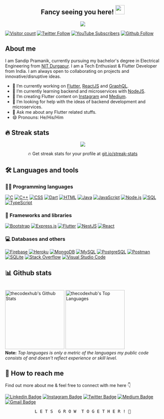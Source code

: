 <h2 align="center">Fancy seeing you here! 
 <a href="https://github.com/thecodexhub">
 <img src="https://media.giphy.com/media/hvRJCLFzcasrR4ia7z/giphy.gif" width="30px">
 </a>
</h2>

<p align="center">
 <a href="https://github.com/thecodexhub"><img src="https://readme-typing-svg.herokuapp.com?color=%FFFF2DA5&width=700&size=22&center=true&lines=Flutter+Developer+and+Web+Enthusiast;Passionate+self-taught+backend+developer;Always+learning+and+exploring+new+things">
 </a>
</p>

[![Visitor count](https://komarev.com/ghpvc/?username=thecodexhub&label=Views&color=blue&style=plastic)](https://github.com/thecodexhub)
[![Twitter Follow](https://img.shields.io/twitter/follow/thecodexhub?style=social)](https://twitter.com/thecodexhub)
[![YouTube Subscribers](https://img.shields.io/youtube/channel/subscribers/UC9q3zgQaK4JyrqPCCNvd_yg?style=social)](https://www.youtube.com/channel/UC9q3zgQaK4JyrqPCCNvd_yg)
[![Github Follow](https://img.shields.io/github/followers/thecodexhub?label=follow&style=social)](https://github.com/thecodexhub)

## About me

I am Sandip Pramanik, currently pursuing my bachelor's degree in Electrical Engineering from [NIT Durgapur](https://nitdgp.ac.in/). I am a Tech Enthusiast & Flutter Developer from India. I am always open to collaborating on projects and innovative/disruptive ideas. 

- 🔭 I’m currently working on [Flutter](https://flutter.dev/), [ReactJS](https://reactjs.org/) and [GraphQL](https://graphql.org/).
- 🌱 I’m currently learning backend and microservices with [NodeJS](https://nodejs.org/en/).
- 👯 I’m creating Flutter content on [Instagram](https://www.instagram.com/thecodexhub/) and [Medium](https://medium.com/@thecodexhubofficial/).
- 🤔 I’m looking for help with the ideas of backend development and microservices.
- 💬 Ask me about any Flutter related stuffs.
- 😄 Pronouns: He/His/Him

## 🔥 Streak stats

<p align="center">
 <a href="https://github.com/thecodexhub"><img src="http://github-readme-streak-stats.herokuapp.com?user=thecodexhub&theme=dracula&date_format=M%20j%5B%2C%20Y%5D"></a>
 <p align="center">🔥 Get streak stats for your profile at <a href="https://git.io/streak-stats">git.io/streak-stats</a></p>
</p>

## 🛠️ Languages and tools

### 👨‍💻 Programming languages

<p>
<a href="#"><img alt="C" src="https://custom-icon-badges.herokuapp.com/badge/C-03599C.svg?logo=c-in-hexagon&logoColor=white"></a>
<a href="#"><img alt="C++" src="https://custom-icon-badges.herokuapp.com/badge/C++-9C033A.svg?logo=cpp2&logoColor=white"></a>
<a href="#"><img alt="CSS" src="https://img.shields.io/badge/CSS-1572B6.svg?logo=css3&logoColor=white"></a>
<a href="#"><img alt="Dart" src="https://img.shields.io/badge/Dart-15A6C4.svg?logo=dart&logoColor=white"></a>
<a href="#"><img alt="HTML" src="https://img.shields.io/badge/HTML-E34F26.svg?logo=html5&logoColor=white"></a>
<a href="#"><img alt="Java" src="https://img.shields.io/badge/Java-007396.svg?logo=java&logoColor=white"></a>
<a href="#"><img alt="JavaScript" src="https://img.shields.io/badge/JavaScript-F7DF1E.svg?logo=javascript&logoColor=black"></a>
<a href="#"><img alt="Node.js" src="https://img.shields.io/badge/Node.js-43853D.svg?logo=node.js&logoColor=white"></a>
<a href="#"><img alt="SQL" src="https://custom-icon-badges.herokuapp.com/badge/SQL-025E8C.svg?logo=database&logoColor=white"></a>
<a href="#"><img alt="TypeScript" src="https://img.shields.io/badge/TypeScript-007ACC.svg?logo=typescript&logoColor=white"></a>
</p>

### 🧰 Frameworks and libraries

<p>
<a href="#"><img alt="Bootstrap" src="https://img.shields.io/badge/Bootstrap-7952B3.svg?logo=bootstrap&logoColor=white"></a>
<a href="#"><img alt="Express.js" src="https://img.shields.io/badge/Express.js-404d59.svg?logo=express&logoColor=white"></a>
<a href="#"><img alt="Flutter" src="https://img.shields.io/badge/Flutter-02569B.svg?logo=flutter&logoColor=white"></a>
<a href="#"><img alt="NestJS" src="https://img.shields.io/badge/NestJS-ff0044.svg?logo=nestjs&logoColor=white"></a>
<a href="#"><img alt="React" src="https://img.shields.io/badge/React-20232a.svg?logo=react&logoColor=%2361DAFB"></a>
</p>

### 💻 Databases and others

<a href="#"><img alt="Firebase" src="https://img.shields.io/badge/Firebase-FFCB2B.svg?logo=firebase&logoColor=black"></a>
<a href="#"><img alt="Heroku" src="https://img.shields.io/badge/Heroku-430098.svg?logo=heroku&logoColor=white"></a>
<a href="#"><img alt="MongoDB" src ="https://img.shields.io/badge/MongoDB-4ea94b.svg?logo=mongodb&logoColor=white"></a>
<a href="#"><img alt="MySQL" src="https://img.shields.io/badge/MySQL-00f.svg?logo=mysql&logoColor=white"></a>
<a href="#"><img alt="PostgreSQL" src ="https://img.shields.io/badge/PostgreSQL-316192.svg?logo=postgresql&logoColor=white"></a>
<a href="#"><img alt="Postman" src="https://img.shields.io/badge/Postman-FF6C37?logo=postman&logoColor=white"></a>
<a href="#"><img alt="SQLite" src ="https://img.shields.io/badge/SQLite-07405e.svg?logo=sqlite&logoColor=white"></a>
<a href="#"><img alt="Stack Overflow" src="https://img.shields.io/badge/-Stack%20Overflow-FE7A16?logo=stack-overflow&logoColor=white"></a>
<a href="#"><img alt="Visual Studio Code" src="https://img.shields.io/badge/Visual%20Studio%20Code-0078d7.svg?logo=visual-studio-code&logoColor=white"></a>

## 📊 Github stats

<br/>
  <a href="https://github.com/anuraghazra/github-readme-stats"><img alt="thecodexhub's Github Stats" src="https://github-readme-stats.vercel.app/api?username=thecodexhub&count_private=true&show_icons=true&theme=dracula" height="192px"/></a>
  <a href="https://github.com/anuraghazra/github-readme-stats"><img alt="thecodexhub's Top Languages" src="https://github-readme-stats.vercel.app/api/top-langs/?username=thecodexhub&langs_count=8&theme=dracula&layout=compact" height="192px"/></a>
<br/>
<b>Note:</b> <em>Top languages is only a metric of the languages my public code consists of and doesn't reflect experience or skill level.</em>

## 💬 How to reach me

Find out more about me & feel free to connect with me here 👇

[![Linkedin Badge](https://img.shields.io/badge/-Sandip%20Pramanik-0077b5?style=flat-square&logo=Linkedin&logoColor=white&link=https://www.linkedin.com/in/sandip-pramanik-56a4a51b2/)](https://www.linkedin.com/in/sandip-pramanik-56a4a51b2/)
[![Instagram Badge](https://img.shields.io/badge/-thecodexhub-833ab4?style=flat-square&logo=instagram&logoColor=white&link=https://instagram.com/thecodexhub/)](https://instagram.com/thecodexhub/)
[![Twitter Badge](https://img.shields.io/badge/-thecodexhub-1da1f2?style=flat-square&logo=twitter&logoColor=white&link=https://twitter.com/thecodexhub/)](https://twitter.com/thecodexhub/)
[![Medium Badge](https://img.shields.io/badge/-thecodexhubofficial-black?style=flat-square&logo=medium&logoColor=white&link=https://twitter.com/thecodexhub/)](https://medium.com/@thecodexhubofficial/)
[![Gmail Badge](https://img.shields.io/badge/-thecodexhubofficial@gmail.com-c14438?style=flat-square&logo=Gmail&logoColor=white&link=mailto:sandipramanik07@gmail.com)](mailto:thecodexhubofficial@gmail.com)

<pre align="center">L E T S  G R O W  T O G E T H E R ! 💪</pre>
